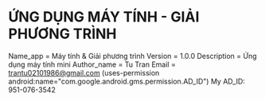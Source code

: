 # ỨNG DỤNG MÁY TÍNH - GIẢI PHƯƠNG TRÌNH

Name_app = Máy tính & Giải phương trình
Version = 1.0.0
Description = Ứng dụng máy tính mini
Author_name = Tu Tran
Email = trantu02101986@gmail.com
(uses-permission android:name="com.google.android.gms.permission.AD_ID")
My AD_ID:  951-076-3542